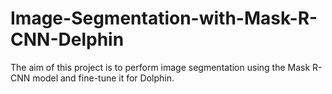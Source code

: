 # Image-Segmentation-with-Mask-R-CNN-Delphin
The aim of this project is to perform image segmentation using the Mask R-CNN model and fine-tune it for  Dolphin.
